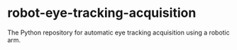 # robot-eye-tracking-acquisition
The Python repository for automatic eye tracking acquisition using a robotic arm.
